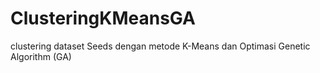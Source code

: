 # ClusteringKMeansGA
clustering dataset Seeds dengan metode K-Means dan Optimasi Genetic Algorithm (GA)
